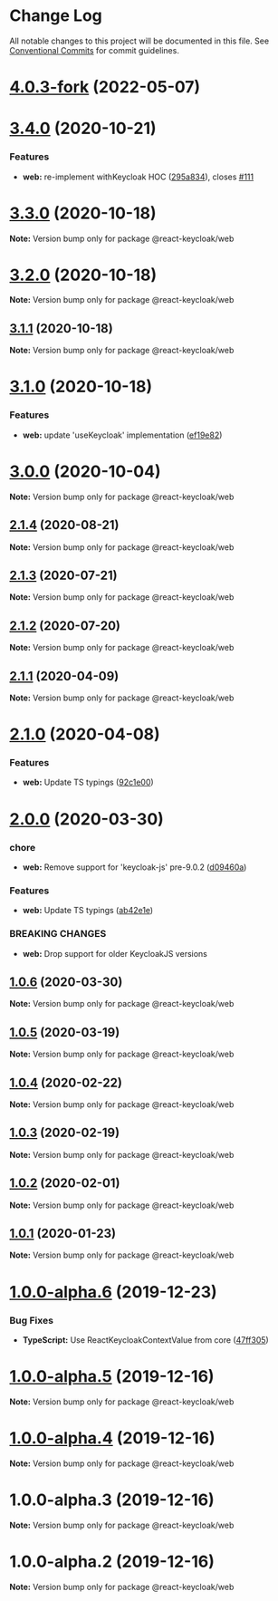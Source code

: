 # Change Log

All notable changes to this project will be documented in this file.
See [Conventional Commits](https://conventionalcommits.org) for commit guidelines.

# [4.0.3-fork](https://github.com/react-keycloak/react-keycloak/compare/master...tobiasfrei:master) (2022-05-07)
# [3.4.0](https://github.com/react-keycloak/react-keycloak/compare/@react-keycloak/web@3.3.0...@react-keycloak/web@3.4.0) (2020-10-21)


### Features

* **web:** re-implement withKeycloak HOC ([295a834](https://github.com/react-keycloak/react-keycloak/commit/295a834c7f3fbe3bd7fb45a73c264b224d2e53ad)), closes [#111](https://github.com/react-keycloak/react-keycloak/issues/111)





# [3.3.0](https://github.com/react-keycloak/react-keycloak/compare/@react-keycloak/web@3.2.0...@react-keycloak/web@3.3.0) (2020-10-18)

**Note:** Version bump only for package @react-keycloak/web





# [3.2.0](https://github.com/react-keycloak/react-keycloak/compare/@react-keycloak/web@3.1.1...@react-keycloak/web@3.2.0) (2020-10-18)

**Note:** Version bump only for package @react-keycloak/web





## [3.1.1](https://github.com/react-keycloak/react-keycloak/compare/@react-keycloak/web@3.1.0...@react-keycloak/web@3.1.1) (2020-10-18)

**Note:** Version bump only for package @react-keycloak/web





# [3.1.0](https://github.com/react-keycloak/react-keycloak/compare/@react-keycloak/web@3.0.0...@react-keycloak/web@3.1.0) (2020-10-18)


### Features

* **web:** update 'useKeycloak' implementation ([ef19e82](https://github.com/react-keycloak/react-keycloak/commit/ef19e823b33c03808de696f9e7cbac3478197e0e))





# [3.0.0](https://github.com/react-keycloak/react-keycloak/compare/@react-keycloak/web@2.1.4...@react-keycloak/web@3.0.0) (2020-10-04)

**Note:** Version bump only for package @react-keycloak/web





## [2.1.4](https://github.com/react-keycloak/react-keycloak/compare/@react-keycloak/web@2.1.3...@react-keycloak/web@2.1.4) (2020-08-21)

**Note:** Version bump only for package @react-keycloak/web





## [2.1.3](https://github.com/react-keycloak/react-keycloak/compare/@react-keycloak/web@2.1.2...@react-keycloak/web@2.1.3) (2020-07-21)

**Note:** Version bump only for package @react-keycloak/web





## [2.1.2](https://github.com/react-keycloak/react-keycloak/compare/@react-keycloak/web@2.1.1...@react-keycloak/web@2.1.2) (2020-07-20)

**Note:** Version bump only for package @react-keycloak/web





## [2.1.1](https://github.com/react-keycloak/react-keycloak/compare/@react-keycloak/web@2.1.0...@react-keycloak/web@2.1.1) (2020-04-09)

**Note:** Version bump only for package @react-keycloak/web





# [2.1.0](https://github.com/react-keycloak/react-keycloak/compare/@react-keycloak/web@2.0.0...@react-keycloak/web@2.1.0) (2020-04-08)


### Features

* **web:** Update TS typings ([92c1e00](https://github.com/react-keycloak/react-keycloak/commit/92c1e00d3737c3a361a2660b7576212a435921df))





# [2.0.0](https://github.com/react-keycloak/react-keycloak/compare/@react-keycloak/web@1.0.6...@react-keycloak/web@2.0.0) (2020-03-30)


### chore

* **web:** Remove support for 'keycloak-js' pre-9.0.2 ([d09460a](https://github.com/react-keycloak/react-keycloak/commit/d09460a62ba7bb4a104eb5ac1df558466cc4b3c0))


### Features

* **web:** Update TS typings ([ab42e1e](https://github.com/react-keycloak/react-keycloak/commit/ab42e1e948bb89f17ae2cf5caf1626a56d0485e5))


### BREAKING CHANGES

* **web:** Drop support for older KeycloakJS versions





## [1.0.6](https://github.com/react-keycloak/react-keycloak/compare/@react-keycloak/web@1.0.5...@react-keycloak/web@1.0.6) (2020-03-30)

**Note:** Version bump only for package @react-keycloak/web





## [1.0.5](https://github.com/react-keycloak/react-keycloak/compare/@react-keycloak/web@1.0.4...@react-keycloak/web@1.0.5) (2020-03-19)

**Note:** Version bump only for package @react-keycloak/web





## [1.0.4](https://github.com/react-keycloak/react-keycloak/compare/@react-keycloak/web@1.0.3...@react-keycloak/web@1.0.4) (2020-02-22)

**Note:** Version bump only for package @react-keycloak/web





## [1.0.3](https://github.com/react-keycloak/react-keycloak/compare/@react-keycloak/web@1.0.2...@react-keycloak/web@1.0.3) (2020-02-19)

**Note:** Version bump only for package @react-keycloak/web





## [1.0.2](https://github.com/react-keycloak/react-keycloak/compare/@react-keycloak/web@1.0.1...@react-keycloak/web@1.0.2) (2020-02-01)

**Note:** Version bump only for package @react-keycloak/web





## [1.0.1](https://github.com/react-keycloak/react-keycloak/compare/@react-keycloak/web@1.0.0...@react-keycloak/web@1.0.1) (2020-01-23)

**Note:** Version bump only for package @react-keycloak/web





# [1.0.0-alpha.6](https://github.com/react-keycloak/react-keycloak/compare/@react-keycloak/web@1.0.0-alpha.5...@react-keycloak/web@1.0.0-alpha.6) (2019-12-23)


### Bug Fixes

* **TypeScript:** Use ReactKeycloakContextValue from core ([47ff305](https://github.com/react-keycloak/react-keycloak/commit/47ff30503412a57e90fce33644d3c822320908e7))





# [1.0.0-alpha.5](https://github.com/react-keycloak/react-keycloak/compare/@react-keycloak/web@1.0.0-alpha.4...@react-keycloak/web@1.0.0-alpha.5) (2019-12-16)

**Note:** Version bump only for package @react-keycloak/web





# [1.0.0-alpha.4](https://github.com/react-keycloak/react-keycloak/compare/@react-keycloak/web@1.0.0-alpha.3...@react-keycloak/web@1.0.0-alpha.4) (2019-12-16)

**Note:** Version bump only for package @react-keycloak/web





# 1.0.0-alpha.3 (2019-12-16)

**Note:** Version bump only for package @react-keycloak/web





# 1.0.0-alpha.2 (2019-12-16)

**Note:** Version bump only for package @react-keycloak/web

